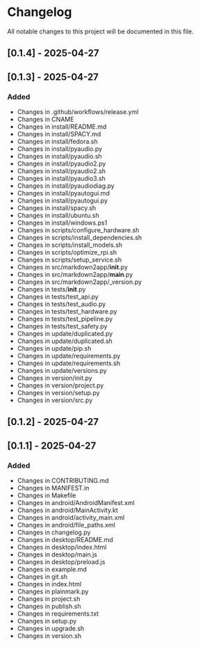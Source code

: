# Changelog

All notable changes to this project will be documented in this file.

## [0.1.4] - 2025-04-27

## [0.1.3] - 2025-04-27

### Added
- Changes in .github/workflows/release.yml
- Changes in CNAME
- Changes in install/README.md
- Changes in install/SPACY.md
- Changes in install/fedora.sh
- Changes in install/pyaudio.py
- Changes in install/pyaudio.sh
- Changes in install/pyaudio2.py
- Changes in install/pyaudio2.sh
- Changes in install/pyaudio3.sh
- Changes in install/pyaudiodiag.py
- Changes in install/pyautogui.md
- Changes in install/pyautogui.py
- Changes in install/spacy.sh
- Changes in install/ubuntu.sh
- Changes in install/windows.ps1
- Changes in scripts/configure_hardware.sh
- Changes in scripts/install_dependencies.sh
- Changes in scripts/install_models.sh
- Changes in scripts/optimize_rpi.sh
- Changes in scripts/setup_service.sh
- Changes in src/markdown2app/__init__.py
- Changes in src/markdown2app/__main__.py
- Changes in src/markdown2app/_version.py
- Changes in tests/__init__.py
- Changes in tests/test_api.py
- Changes in tests/test_audio.py
- Changes in tests/test_hardware.py
- Changes in tests/test_pipeline.py
- Changes in tests/test_safety.py
- Changes in update/duplicated.py
- Changes in update/duplicated.sh
- Changes in update/pip.sh
- Changes in update/requirements.py
- Changes in update/requirements.sh
- Changes in update/versions.py
- Changes in version/init.py
- Changes in version/project.py
- Changes in version/setup.py
- Changes in version/src.py

## [0.1.2] - 2025-04-27

## [0.1.1] - 2025-04-27

### Added
- Changes in CONTRIBUTING.md
- Changes in MANIFEST.in
- Changes in Makefile
- Changes in android/AndroidManifest.xml
- Changes in android/MainActivity.kt
- Changes in android/activity_main.xml
- Changes in android/file_paths.xml
- Changes in changelog.py
- Changes in desktop/README.md
- Changes in desktop/index.html
- Changes in desktop/main.js
- Changes in desktop/preload.js
- Changes in example.md
- Changes in git.sh
- Changes in index.html
- Changes in plainmark.py
- Changes in project.sh
- Changes in publish.sh
- Changes in requirements.txt
- Changes in setup.py
- Changes in upgrade.sh
- Changes in version.sh

